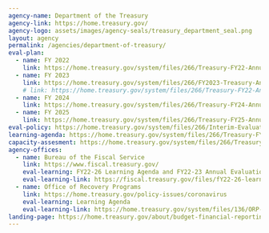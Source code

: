 ```yaml
---
agency-name: Department of the Treasury
agency-link: https://home.treasury.gov/
agency-logo: assets/images/agency-seals/treasury_department_seal.png
layout: agency
permalink: /agencies/department-of-treasury/
eval-plan:
  - name: FY 2022
    link: https://home.treasury.gov/system/files/266/Treasury-FY22-Annual-Evaluation-Plan.pdf
  - name: FY 2023
    link: https://home.treasury.gov/system/files/266/FY2023-Treasury-Annual-Evaluation-Plan.pdf
    # link: https://home.treasury.gov/system/files/266/Treasury-FY22-Annual-Evaluation-Plan.pdf
  - name: FY 2024
    link: https://home.treasury.gov/system/files/266/Treasury-FY24-Annual-Evaluation-Plan.pdf
  - name: FY 2025
    link: https://home.treasury.gov/system/files/266/Treasury-FY25-Annual-Evaluation-Plan-FINAL-3-13-24.pdf
eval-policy: https://home.treasury.gov/system/files/266/Interim-Evaluation-Policy.pdf
learning-agenda: https://home.treasury.gov/system/files/266/Treasury-FY2022-2026-LearningAgenda.pdf
capacity-assesment: https://home.treasury.gov/system/files/266/Treasury-FY2022-2026-CapacityAssessment.pdf
agency-offices:
  - name: Bureau of the Fiscal Service
    link: https://www.fiscal.treasury.gov/
    eval-learning: FY22-26 Learning Agenda and FY22-23 Annual Evaluation Plan
    eval-learning-link: https://fiscal.treasury.gov/files/fY22-26-learning-agenda-fy22-23-annual-plan.pdf
  - name: Office of Recovery Programs
    link: https://home.treasury.gov/policy-issues/coronavirus
    eval-learning: Learning Agenda
    eval-learning-link: https://home.treasury.gov/system/files/136/ORP-Learning-Agenda-Draft-2023.pdf
landing-page: https://home.treasury.gov/about/budget-financial-reporting-planning-and-performance/budget-requestannual-performance-plan-and-reports
---
```

